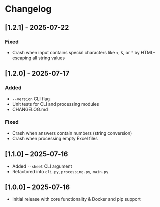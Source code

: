 # Changelog
## [1.2.1] - 2025-07-22
### Fixed
- Crash when input contains special characters like `<`, `&`, or `"` by HTML-escaping all string values

## [1.2.0] - 2025-07-17
### Added
- `--version` CLI flag
- Unit tests for CLI and processing modules
- CHANGELOG.md

### Fixed
- Crash when answers contain numbers (string conversion)
- Crash when processing empty Excel files

## [1.1.0] – 2025‑07‑16
- Added `--sheet` CLI argument
- Refactored into `cli.py`, `processing.py`, `main.py`

## [1.0.0] – 2025‑07‑16
- Initial release with core functionality & Docker and pip support